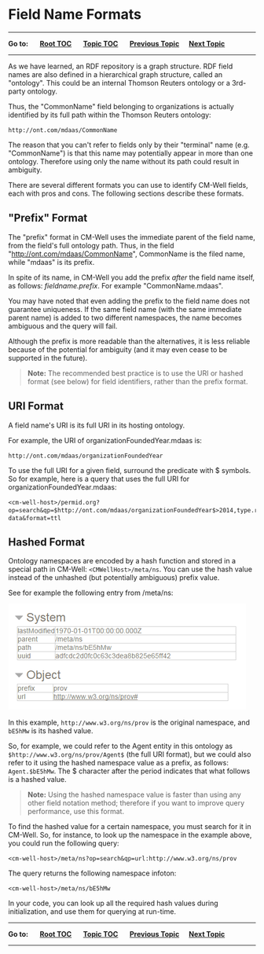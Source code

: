 # Field Name Formats #

----

**Go to:** &nbsp;&nbsp;&nbsp;&nbsp; [**Root TOC**](CM-Well.RootTOC.md) &nbsp;&nbsp;&nbsp;&nbsp; [**Topic TOC**](API.TOC.md) &nbsp;&nbsp;&nbsp;&nbsp; [**Previous Topic**](API.FieldConditionSyntax.md)&nbsp;&nbsp;&nbsp;&nbsp; [**Next Topic**](API.FromAndToDatetimeFormatting.md)  

----

As we have learned, an RDF repository is a graph structure. RDF field names are also defined in a hierarchical graph structure, called an "ontology". This could be an internal Thomson Reuters ontology or a 3rd-party ontology.

Thus, the "CommonName" field belonging to organizations is actually identified by its full path within the Thomson Reuters ontology:

    http://ont.com/mdaas/CommonName

The reason that you can't refer to fields only by their "terminal" name (e.g. "CommonName") is that this name may potentially appear in more than one ontology. Therefore using only the name without its path could result in ambiguity.

There are several different formats you can use to identify CM-Well fields, each with pros and cons. The following sections describe these formats.

## "Prefix" Format ##
 
The "prefix" format in CM-Well uses the immediate parent of the field name, from the field's full ontology path.
Thus, in the field "http://ont.com/mdaas/CommonName", CommonName is the filed name, while "mdaas" is its prefix.

In spite of its name, in CM-Well you add the prefix *after* the field name itself, as follows: *fieldname.prefix*. For example "CommonName.mdaas". 

You may have noted that even adding the prefix to the field name does not guarantee uniqueness. If the same field name (with the same immediate parent name) is added to two different namespaces, the name becomes ambiguous and the query will fail.

Although the prefix is more readable than the alternatives, it is less reliable because of the potential for ambiguity (and it may even cease to be supported in the future). 

>**Note:** The recommended best practice is to use the URI or hashed format (see below) for field identifiers, rather than the prefix format.

## URI Format ##

A field name's URI is its full URI in its hosting ontology. 

For example, the URI of organizationFoundedYear.mdaas is:

    http://ont.com/mdaas/organizationFoundedYear

To use the full URI for a given field, surround the predicate with $ symbols. So for example, here is a query that uses the full URI for organizationFoundedYear.mdaas:

    <cm-well-host>/permid.org?op=search&qp=$http://ont.com/mdaas/organizationFoundedYear$>2014,type.rdf:Organization&with-data&format=ttl

## Hashed Format ##

Ontology namespaces are encoded by a hash function and stored in a special path in CM-Well: `<CMWellHost>/meta/ns`.
You can use the hash value instead of the unhashed (but potentially ambiguous) prefix value.

See for example the following entry from /meta/ns:

<img src="./_Images/Hashed-namespace.png">

In this example, `http://www.w3.org/ns/prov` is the original namespace, and `bE5hMw` is its hashed value.

So, for example, we could refer to the Agent entity in this ontology as `$http://www.w3.org/ns/prov/Agent$` (the full URI format), but we could also refer to it using the hashed namespace value as a prefix, as follows: `Agent.$bE5hMw`. The $ character after the period indicates that what follows is a hashed value.

> **Note:** Using the hashed namespace value is faster than using any other field notation method; therefore if you want to improve query performance, use this format.

To find the hashed value for a certain namespace, you must search for it in CM-Well. So, for instance, to look up the namespace in the example above, you could run the following query:

    <cm-well-host>/meta/ns?op=search&qp=url:http://www.w3.org/ns/prov

The query returns the following namespace infoton:
    
    <cm-well-host>/meta/ns/bE5hMw

In your code, you can look up all the required hash values during initialization, and use them for querying at run-time.

----

**Go to:** &nbsp;&nbsp;&nbsp;&nbsp; [**Root TOC**](CM-Well.RootTOC.md) &nbsp;&nbsp;&nbsp;&nbsp; [**Topic TOC**](API.TOC.md) &nbsp;&nbsp;&nbsp;&nbsp; [**Previous Topic**](API.FieldConditionSyntax.md)&nbsp;&nbsp;&nbsp;&nbsp; [**Next Topic**](API.FromAndToDatetimeFormatting.md)  

----